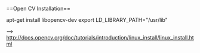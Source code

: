 ==Open CV Installation==

apt-get install libopencv-dev
export LD_LIBRARY_PATH="/usr/lib"

--> http://docs.opencv.org/doc/tutorials/introduction/linux_install/linux_install.html 